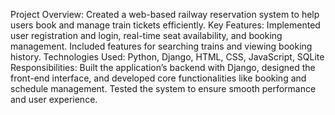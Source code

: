 Project Overview: Created a web-based railway reservation system to help users book and manage train tickets efficiently.
Key Features: Implemented user registration and login, real-time seat availability, and booking management. Included features for searching trains and viewing booking history.
Technologies Used: Python, Django, HTML, CSS, JavaScript, SQLite
Responsibilities: Built the application’s backend with Django, designed the front-end interface, and developed core functionalities like booking and schedule management. Tested the system to ensure smooth performance and user experience.

